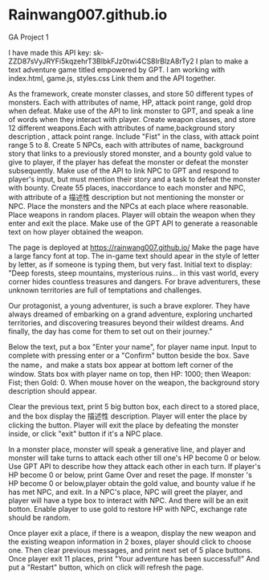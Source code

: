 # Rainwang007.github.io
GA Project 1

I have made this API key: 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
I plan to make a text adventure game titled <Generative Adventure> empowered by GPT. 
I am working with index.html, game.js, styles.css
Link them and the API together. 


As the framework, create monster classes, and store 50 different types of monsters. Each with attributes of name, HP, attack point range, gold drop when defeat. Make use of the API to link monster to GPT, and speak a line of words when they interact with player.
Create weapon classes, and store 12 different weapons.Each with attributes of name,background story description , attack point range. Include "Fist" in the class, with attack point range 5 to 8. 
Create 5 NPCs, each with attributes of name, background story that links to a previously stored monster, and a bounty gold value to give to player, if the player has defeat the monster or defeat the monster subsequently. Make use of the API to link NPC to GPT and respond to player's input, but must mention their story and a task to defeat the monster with bounty.
Create 55 places, inaccordance to each monster and NPC, with attribute of a 描述性 description but not mentioning the monster or NPC. Place the monsters and the NPCs at each place where reasonable. Place weapons in random places. Player will obtain the weapon when they enter and exit the place. Make use of the GPT API to generate a reasonable text on how player obtained the weapon.

The page is deployed at https://rainwang007.github.io/
Make the page have a large fancy font <Generative Adventure> at top.
The in-game text should apear in the style of letter by letter, as if someone is typing them, but very fast.
Initial text to display: "Deep forests, steep mountains, mysterious ruins... in this vast world, every corner hides countless treasures and dangers. For brave adventurers, these unknown territories are full of temptations and challenges.

Our protagonist, a young adventurer, is such a brave explorer. They have always dreamed of embarking on a grand adventure, exploring uncharted territories, and discovering treasures beyond their wildest dreams. And finally, the day has come for them to set out on their journey."

Below the text, put a box "Enter your name", for player name input. Input to complete with pressing enter or a "Confirm" button beside the box.  Save the name，and make a stats box appear at bottom left corner of the window. Stats box with player name on top, then HP: 1000; then Weapon: Fist; then Gold: 0.  When mouse hover on the weapon, the background story description should appear.

Clear the previous text, print 5 big button box, each direct to a stored place, and the box display the 描述性 description. Player will enter the place by clicking the button.  Player will exit the place by defeating the monster inside, or click "exit" button if it's a NPC place. 

In a monster place, monster will speak a generative line, and player and monster will take turns to attack each other till one's HP become 0 or below. Use GPT API to describe how they attack each other in each turn. If player's HP become 0 or below, print Game Over and reset the page. If monster 's HP become 0 or below,player obtain the gold value, and bounty value if he has met NPC, and exit.
In a NPC's place, NPC will greet the player, and player will have a type box to interact with NPC. And there will be an exit botton. Enable player to use gold to restore HP with NPC, exchange rate should be random. 

Once player exit a place, if there is a weapon, display the new weapon and the existing weapon information in 2 boxes, player should click to choose one.
Then clear previous messages, and print next set of 5 place buttons. Once player exit 11 places, print "Your adventure has been successful!"
And put a "Restart" button, which on click will refresh the page. 


